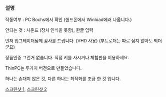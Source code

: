 ### 설명

작동여부 : PC Bochs에서 확인 (핸드폰에서 Winload에러 나옵니다.)

안되는 것 : 사운드 (장치 인식을 못함), 한글 입력

먼저 업그레이더님께 감사를 드립니다. (VHD 사용) (부트로더는 따로 심지 않아도 되더군요)

정품인증 그런거 없습니다. 직접 키를 사시거나 체험판을 이용하세요.

ThinPC는 두가지 버전으로 만들었습니다.

하나는 손대지 않은 것, 다른 하나는 최적화를 조금 한 것 입니다.

[스크린샷 1](/mirror/board/VZ/1/1.png), [스크린샷 2](/mirror/board/VZ/1/2.png)
